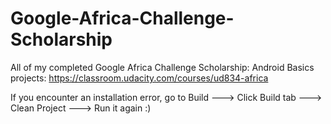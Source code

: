 # Google-Africa-Challenge-Scholarship
All of my completed Google Africa Challenge Scholarship: Android Basics projects: https://classroom.udacity.com/courses/ud834-africa

If you encounter an installation error, go to Build ---> Click Build tab ---> Clean Project ---> Run it again :)
